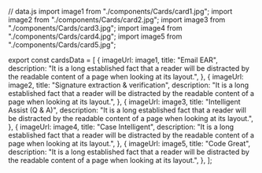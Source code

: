 // data.js
import image1 from "./components/Cards/card1.jpg";
import image2 from "./components/Cards/card2.jpg";
import image3 from "./components/Cards/card3.jpg";
import image4 from "./components/Cards/card4.jpg";
import image5 from "./components/Cards/card5.jpg";

export const cardsData = [
  {
    imageUrl: image1,
    title: "Email EAR",
    description:
      "It is a long established fact that a reader will be distracted by the readable content of a page when looking at its layout.",
  },
  {
    imageUrl: image2,
    title: "Signature extraction & verification",
    description:
      "It is a long established fact that a reader will be distracted by the readable content of a page when looking at its layout.",
  },
  {
    imageUrl: image3,
    title: "Intelligent Assist (Q & A)",
    description:
      "It is a long established fact that a reader will be distracted by the readable content of a page when looking at its layout.",
  },
  {
    imageUrl: image4,
    title: "Case Intelligent",
    description:
      "It is a long established fact that a reader will be distracted by the readable content of a page when looking at its layout.",
  },
  {
    imageUrl: image5,
    title: "Code Great",
    description:
      "It is a long established fact that a reader will be distracted by the readable content of a page when looking at its layout.",
  },
];
